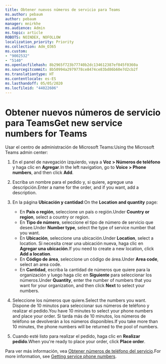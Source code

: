 ```yaml
---
title: Obtener nuevos números de servicio para Teams
ms.author: pebaum
author: pebaum
manager: mnirkhe
ms.audience: Admin
ms.topic: article
ROBOTS: NOINDEX, NOFOLLOW
localization_priority: Priority
ms.collection: Adm_O365
ms.custom:
- "9002532"
- "5140"
ms.openlocfilehash: 8b2965f723b77740b2dc134612387ef045f0360a
ms.sourcegitcommit: 8b50994a2979778ce8474ce83bd86b60e7d2cb2f
ms.translationtype: HT
ms.contentlocale: es-ES
ms.lasthandoff: 05/05/2020
ms.locfileid: "44022606"
---
```

# <a name="get-new-service-numbers-for-teams"></a><span data-ttu-id="acc39-102">Obtener nuevos números de servicio para Teams</span><span class="sxs-lookup"><span data-stu-id="acc39-102">Get new service numbers for Teams</span></span>

<span data-ttu-id="acc39-103">Usar el centro de administración de Microsoft Teams:</span><span class="sxs-lookup"><span data-stu-id="acc39-103">Using the Microsoft Teams admin center:</span></span>

1. <span data-ttu-id="acc39-104">En el panel de navegación izquierdo, vaya a **Voz > Números de teléfono** y haga clic en **Agregar**.</span><span class="sxs-lookup"><span data-stu-id="acc39-104">In the left navigation, go to **Voice > Phone numbers**, and then click **Add**.</span></span>
2. <span data-ttu-id="acc39-105">Escriba un nombre para el pedido y, si quiere, agregue una descripción.</span><span class="sxs-lookup"><span data-stu-id="acc39-105">Enter a name for the order, and if you want, add a description.</span></span>
3. <span data-ttu-id="acc39-106">En la página **Ubicación y cantidad**:</span><span class="sxs-lookup"><span data-stu-id="acc39-106">On the **Location and quantity** page:</span></span>

    - <span data-ttu-id="acc39-107">En **País o región**, seleccione un país o región.</span><span class="sxs-lookup"><span data-stu-id="acc39-107">Under **Country or region**, select a country or region.</span></span>
    - <span data-ttu-id="acc39-108">En **Tipo de número**, seleccione el tipo de número de servicio que desee.</span><span class="sxs-lookup"><span data-stu-id="acc39-108">Under **Number type**, select the type of service number that you want.</span></span>
    - <span data-ttu-id="acc39-109">En **Ubicación**, seleccione una ubicación.</span><span class="sxs-lookup"><span data-stu-id="acc39-109">Under **Location**, select a location.</span></span> <span data-ttu-id="acc39-110">Si necesita crear una ubicación nueva, haga clic en **Agregar una ubicación**.</span><span class="sxs-lookup"><span data-stu-id="acc39-110">If you need to create a new location, click **Add a location**.</span></span>
    - <span data-ttu-id="acc39-111">En **Código de área**, seleccione un código de área.</span><span class="sxs-lookup"><span data-stu-id="acc39-111">Under **Area code**, select an area code.</span></span>
    - <span data-ttu-id="acc39-112">En **Cantidad**, escriba la cantidad de números que quiere para la organización y luego haga clic en **Siguiente** para seleccionar los números.</span><span class="sxs-lookup"><span data-stu-id="acc39-112">Under **Quantity**, enter the number of numbers that you want for your organization, and then click **Next** to select your numbers.</span></span>
    
4. <span data-ttu-id="acc39-113">Seleccione los números que quiere.</span><span class="sxs-lookup"><span data-stu-id="acc39-113">Select the numbers you want.</span></span> <span data-ttu-id="acc39-114">Dispone de 10 minutos para seleccionar sus números de teléfono y realizar el pedido.</span><span class="sxs-lookup"><span data-stu-id="acc39-114">You have 10 minutes to select your phone numbers and place your order.</span></span> <span data-ttu-id="acc39-115">Si tarda más de 10 minutos, los números de teléfono se devolverán a los números disponibles.</span><span class="sxs-lookup"><span data-stu-id="acc39-115">If you take more than 10 minutes, the phone numbers will be returned to the pool of numbers.</span></span>
5. <span data-ttu-id="acc39-116">Cuando esté listo para realizar el pedido, haga clic en **Realizar pedido**.</span><span class="sxs-lookup"><span data-stu-id="acc39-116">When you're ready to place your order, click **Place order**.</span></span>

<span data-ttu-id="acc39-117">Para ver más información, vea [Obtener números de teléfono del servicio](https://docs.microsoft.com/microsoftteams/getting-service-phone-numbers).</span><span class="sxs-lookup"><span data-stu-id="acc39-117">For more information, see [Getting service phone numbers](https://docs.microsoft.com/microsoftteams/getting-service-phone-numbers).</span></span>
